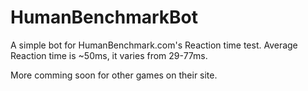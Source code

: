 # HumanBenchmarkBot
A simple bot for HumanBenchmark.com's Reaction time test.
Average Reaction time is ~50ms, it varies from 29-77ms.


More comming soon for other games on their site.
